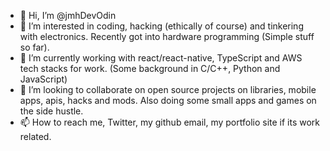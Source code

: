 - 👋 Hi, I’m @jmhDevOdin
- 👀 I’m interested in coding, hacking (ethically of course) and tinkering with electronics. Recently got into hardware programming (Simple stuff so far).
- 🌱 I’m currently working with react/react-native, TypeScript and AWS tech stacks for work. (Some background in C/C++, Python and JavaScript)
- 💞️ I’m looking to collaborate on open source projects on libraries, mobile apps, apis, hacks and mods. Also doing some small apps and games on the side hustle.
- 📫 How to reach me, Twitter, my github email, my portfolio site if its work related.

<!---
jmhDevOdin/jmhDevOdin is a ✨ special ✨ repository because its `README.md` (this file) appears on your GitHub profile.
You can click the Preview link to take a look at your changes.
--->
